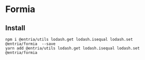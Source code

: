 # Formia

## Install

```
npm i @entria/utils lodash.get lodash.isequal lodash.set @entria/formia  --save
yarn add @entria/utils lodash.get lodash.isequal lodash.set @entria/formia
```
